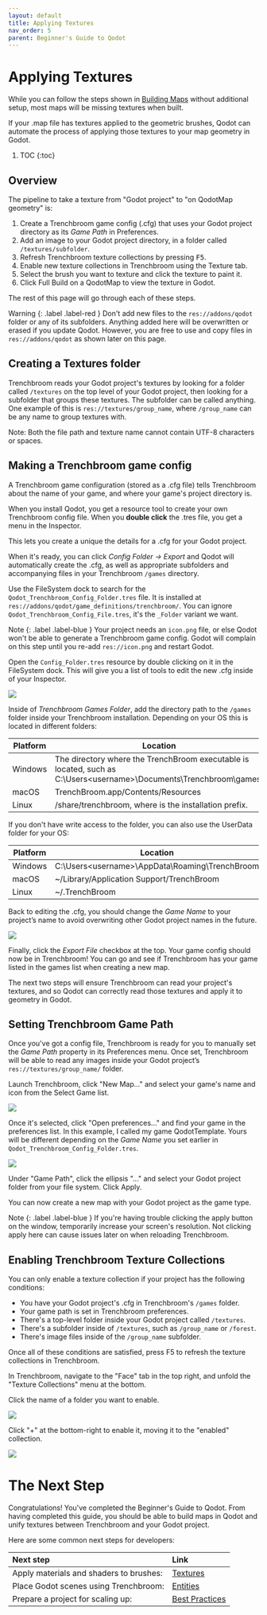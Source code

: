 ```yaml
---
layout: default
title: Applying Textures
nav_order: 5
parent: Beginner's Guide to Qodot 
---
```


# Applying Textures

While you can follow the steps shown in [Building Maps](building-maps.md) without additional setup, most maps will be missing textures when built.

If your .map file has textures applied to the geometric brushes, Qodot can automate the process of applying those textures to your map geometry in Godot.

1. TOC
{:toc}

## Overview

The pipeline to take a texture from "Godot project" to "on QodotMap geometry" is:

1. Create a Trenchbroom game config (.cfg) that uses your Godot project directory as its *Game Path* in Preferences.
1. Add an image to your Godot project directory, in a folder called `/textures/subfolder`.
1. Refresh Trenchbroom texture collections by pressing <kbd>F5</kbd>.
1. Enable new texture collections in Trenchbroom using the Texture tab.
1. Select the brush you want to texture and click the texture to paint it.
1. Click Full Build on a QodotMap to view the texture in Godot.

The rest of this page will go through each of these steps.

Warning
{: .label .label-red }
Don't add new files to the `res://addons/qodot` folder or any of its subfolders. Anything added here will be overwritten or erased if you update Qodot. However, you are free to use and copy files in `res://addons/qodot` as shown later on this page.

## Creating a Textures folder

Trenchbroom reads your Godot project's textures by looking for a folder called `/textures` on the top level of your Godot project, then looking for a subfolder that groups these textures. The subfolder can be called anything. One example of this is `res://textures/group_name`, where `/group_name` can be any name to group textures with.

Note: Both the file path and texture name cannot contain UTF-8 characters or spaces.

## Making a Trenchbroom game config

A Trenchbroom game configuration (stored as a .cfg file) tells Trenchbroom about the name of your game, and where your game's project directory is.

When you install Qodot, you get a resource tool to create your own Trenchbroom config file. When you **double click** the .tres file, you get a menu in the Inspector.

This lets you create a unique the details for a .cfg for your Godot project.

When it's ready, you can click *Config Folder -> Export* and Qodot will automatically create the .cfg, as well as appropriate subfolders and accompanying files in your Trenchbroom `/games` directory.

Use the FileSystem dock to search for the `Qodot_Trenchbroom_Config_Folder.tres` file. It is installed at  `res://addons/qodot/game_definitions/trenchbroom/`. You can ignore `Qodot_Trenchbroom_Config_File.tres`, it's the `_Folder` variant we want.

Note
{: .label .label-blue }
Your project needs an `icon.png` file, or else Qodot won't be able to generate a Trenchbroom game config. Godot will complain on this step until you re-add `res://icon.png` and restart Godot.

Open the `Config_Folder.tres` resource by double clicking on it in the FileSystem dock. This will give you a list of tools to edit the new .cfg inside of your Inspector.

![](../../images/definition-resource.png)

Inside of _Trenchbroom Games Folder_, add the directory path to the `/games` folder inside your Trenchbroom installation. Depending on your OS this is located in different folders:

| Platform | Location |
| -------- | ---------|
| Windows | The directory where the TrenchBroom executable is located, such as C:\Users\<username>\Documents\Trenchbroom\games\ |
| macOS | TrenchBroom.app/Contents/Resources |
| Linux | <prefix>/share/trenchbroom, where <prefix> is the installation prefix. |

If you don't have write access to the folder, you can also use the UserData folder for your OS:

| Platform | Location |
| -------- | ---------|
| Windows | C:\Users\<username>\AppData\Roaming\TrenchBroom|
| macOS | ~/Library/Application Support/TrenchBroom |
| Linux | ~/.TrenchBroom |

Back to editing the .cfg, you should change the _Game Name_ to your project’s name to avoid overwriting other Godot project names in the future.

![](../../images/definition-textures.png)

Finally, click the _Export File_ checkbox at the top. Your game config should now be in Trenchbroom! You can go and see if Trenchbroom has your game listed in the games list when creating a new map.

The next two steps will ensure Trenchbroom can read your project's textures, and so Qodot can correctly read those textures and apply it to geometry in Godot.

## Setting Trenchbroom Game Path

Once you've got a config file, Trenchbroom is ready for you to manually set the *Game Path* property in its Preferences menu. Once set, Trenchbroom will be able to read any images inside your Godot project’s `res://textures/group_name/` folder.

Launch Trenchbroom, click "New Map..." and select your game's name and icon from the Select Game list.

![](https://raw.githubusercontent.com/wiki/Shfty/qodot-plugin/images/7-trenchbroom/trenchbroom-game-configs.png)

Once it's selected, click "Open preferences..." and find your game in the preferences list. In this example, I called my game QodotTemplate. Yours will be different depending on the _Game Name_ you set earlier in `Qodot_Trenchbroom_Config_Folder.tres`.

![](../../images/definition-example.png)

Under "Game Path", click the ellipsis "..." and select your Godot project folder from your file system. Click Apply.

You can now create a new map with your Godot project as the game type.

Note
{: .label .label-blue }
If you're having trouble clicking the apply button on the window, temporarily increase your screen's resolution. Not clicking apply here can cause issues later on when reloading Trenchbroom.

## Enabling Trenchbroom Texture Collections

You can only enable a texture collection if your project has the following conditions:
- You have your Godot project's .cfg in Trenchbroom's `/games` folder.
- Your game path is set in Trenchbroom preferences.
- There's a top-level folder inside your Godot project called `/textures`.
- There's a subfolder inside of `/textures`, such as `/group_name` or `/forest`.
- There's image files inside of the `/group_name` subfolder.

Once all of these conditions are satisfied, press F5 to refresh the texture collections in Trenchbroom.

In Trenchbroom, navigate to the "Face" tab in the top right, and unfold the "Texture Collections" menu at the bottom.

Click the name of a folder you want to enable.

![](../../images/textures-none.png)

Click "+" at the bottom-right to enable it, moving it to the "enabled" collection.

![](../../images/textures-enabled.png)

# The Next Step

Congratulations! You've completed the Beginner's Guide to Qodot. From having completed this guide, you should be able to build maps in Qodot and unify textures between Trenchbroom and your Godot project.

Here are some common next steps for developers:

| Next step | Link |
| :------------------------------------------------------------------ | :------------------------- |
| Apply materials and shaders to brushes: | [Textures](../materials.md) |
| Place Godot scenes using Trenchbroom: | [Entities](../entities.md) |
| Prepare a project for scaling up: | [Best Practices](../best-practices.md) |

